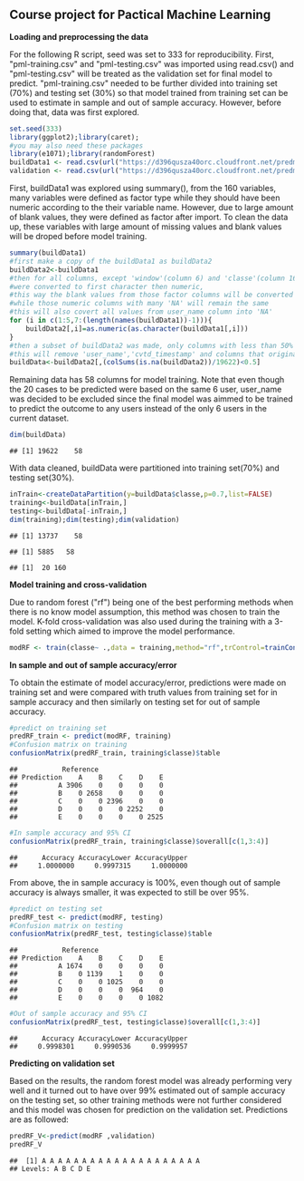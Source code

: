Course project for Pactical Machine Learning
---

**Loading and preprocessing the data**

For the following R script, seed was set to 333 for reproducibility. First, "pml-training.csv" and "pml-testing.csv" was imported using read.csv() and "pml-testing.csv" will be treated as the validation set for final model to predict. "pml-training.csv" needed to be further divided into training set (70%) and testing set (30%) so that model trained from training set can be used to estimate in sample and out of sample accuracy. However, before doing that, data was first explored.

```r
set.seed(333)
library(ggplot2);library(caret);
#you may also need these packages
library(e1071);library(randomForest)
buildData1 <- read.csv(url("https://d396qusza40orc.cloudfront.net/predmachlearn/pml-training.csv"))
validation <- read.csv(url("https://d396qusza40orc.cloudfront.net/predmachlearn/pml-testing.csv"))
```

First, buildData1 was explored using summary(), from the 160 variables, many variables were defined as factor type while they should have been numeric according to the their variable name. However, due to large amount of blank values, they were defined as factor after import. To clean the data up, these variables with large amount of missing values and blank values will be droped before model training.

```r
summary(buildData1)
#first make a copy of the buildData1 as buildData2
buildData2<-buildData1
#then for all columns, except 'window'(column 6) and 'classe'(column 160),
#were converted to first character then numeric,
#this way the blank values from those factor columns will be converted into 'NA',
#while those numeric columns with many 'NA' will remain the same
#this will also covert all values from user_name column into 'NA'
for (i in c(1:5,7:(length(names(buildData1))-1))){
	buildData2[,i]=as.numeric(as.character(buildData1[,i]))
}
#then a subset of buildData2 was made, only columns with less than 50% missing were subset out
#this will remove 'user_name','cvtd_timestamp' and columns that originally have many blanks and 'NA'
buildData<-buildData2[,(colSums(is.na(buildData2))/19622)<0.5]
```

Remaining data has 58 columns for model training. Note that even though the 20 cases to be predicted were based on the same 6 user, user_name was decided to be excluded since the final model was aimmed to be trained to predict the outcome to any users instead of the only 6 users in the current dataset.

```r
dim(buildData)
```

```
## [1] 19622    58
```

With data cleaned, buildData were partitioned into training set(70%) and testing set(30%).

```r
inTrain<-createDataPartition(y=buildData$classe,p=0.7,list=FALSE)
training<-buildData[inTrain,]
testing<-buildData[-inTrain,]
dim(training);dim(testing);dim(validation)
```

```
## [1] 13737    58
```

```
## [1] 5885   58
```

```
## [1]  20 160
```

**Model training and cross-validation**

Due to random forest ("rf") being one of the best performing methods when there is no know model assumption, this method was chosen to train the model. K-fold cross-validation was also used during the training with a 3-fold setting which aimed to improve the model performance.

```r
modRF <- train(classe~ .,data = training,method="rf",trControl=trainControl(method="cv"),number=3)
```

**In sample and out of sample accuracy/error**

To obtain the estimate of model accuracy/error, predictions were made on training set and were compared with truth values from training set for in sample accuracy and then similarly on testing set for out of sample accuracy.

```r
#predict on training set
predRF_train <- predict(modRF, training)
#Confusion matrix on training
confusionMatrix(predRF_train, training$classe)$table
```

```
##           Reference
## Prediction    A    B    C    D    E
##          A 3906    0    0    0    0
##          B    0 2658    0    0    0
##          C    0    0 2396    0    0
##          D    0    0    0 2252    0
##          E    0    0    0    0 2525
```

```r
#In sample accuracy and 95% CI
confusionMatrix(predRF_train, training$classe)$overall[c(1,3:4)]
```

```
##      Accuracy AccuracyLower AccuracyUpper 
##     1.0000000     0.9997315     1.0000000
```

From above, the in sample accuracy is 100%, even though out of sample accuracy is always smaller, it was expected to still be over 95%.

```r
#predict on testing set
predRF_test <- predict(modRF, testing)
#Confusion matrix on testing
confusionMatrix(predRF_test, testing$classe)$table
```

```
##           Reference
## Prediction    A    B    C    D    E
##          A 1674    0    0    0    0
##          B    0 1139    1    0    0
##          C    0    0 1025    0    0
##          D    0    0    0  964    0
##          E    0    0    0    0 1082
```

```r
#Out of sample accuracy and 95% CI
confusionMatrix(predRF_test, testing$classe)$overall[c(1,3:4)]
```

```
##      Accuracy AccuracyLower AccuracyUpper 
##     0.9998301     0.9990536     0.9999957
```

**Predicting on validation set**

Based on the results, the random forest model was already performing very well and it turned out to have over 99% estimated out of sample accuracy on the testing set, so other training methods were not further considered and this model was chosen for prediction on the validation set. Predictions are as followed:

```r
predRF_V<-predict(modRF ,validation)
predRF_V
```

```
##  [1] A A A A A A A A A A A A A A A A A A A A
## Levels: A B C D E
```
